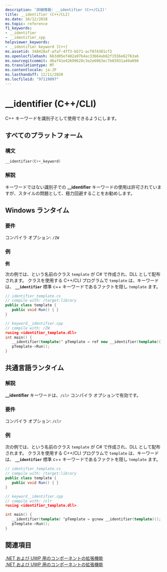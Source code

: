 ```yaml
---
description: '詳細情報: __identifier (C++/CLI)'
title: __identifier (C++/CLI)
ms.date: 10/12/2018
ms.topic: reference
f1_keywords:
- __identifier
- __identifier_cpp
helpviewer_keywords:
- __identifier keyword [C++]
ms.assetid: 348428af-afa7-4ff3-b571-acf874301cf2
ms.openlocfilehash: 663d05ef482a97b4ac33664ab62f1556e62763a6
ms.sourcegitcommit: d6af41e42699628c3e2e6063ec7b03931a49a098
ms.translationtype: MT
ms.contentlocale: ja-JP
ms.lasthandoff: 12/11/2020
ms.locfileid: "97119097"
---
```

# <a name="__identifier-ccli"></a>__identifier (C++/CLI)

C++ キーワードを識別子として使用できるようにします。

## <a name="all-platforms"></a>すべてのプラットフォーム

### <a name="syntax"></a>構文

```cpp
__identifier(C++_keyword)
```

### <a name="remarks"></a>解説

キーワードではない識別子での **__identifier** キーワードの使用は許可されていますが、スタイルの問題として、極力回避することをお勧めします。

## <a name="windows-runtime"></a>Windows ランタイム

### <a name="requirements"></a>要件

コンパイラ オプション: `/ZW`

### <a name="examples"></a>例

**例**

次の例では、という名前のクラス `template` が C# で作成され、DLL として配布されます。 クラスを使用する C++/CLI プログラムで `template` は、キーワードは、 **`__identifier`** 標準 c++ キーワードであるファクトを隠し `template` ます。

```csharp
// identifier_template.cs
// compile with: /target:library
public class template {
   public void Run() { }
}
```

```cpp
// keyword__identifier.cpp
// compile with: /ZW
#using <identifier_template.dll>
int main() {
   __identifier(template)^ pTemplate = ref new __identifier(template)();
   pTemplate->Run();
}
```

## <a name="common-language-runtime"></a>共通言語ランタイム

### <a name="remarks"></a>解説

**__identifier** キーワードは、`/clr` コンパイラ オプションで有効です。

### <a name="requirements"></a>要件

コンパイラ オプション: `/clr`

### <a name="examples"></a>例

次の例では、という名前のクラス `template` が C# で作成され、DLL として配布されます。 クラスを使用する C++/CLI プログラムで `template` は、キーワードは、 **`__identifier`** 標準 c++ キーワードであるファクトを隠し `template` ます。

```csharp
// identifier_template.cs
// compile with: /target:library
public class template {
   public void Run() { }
}
```

```cpp
// keyword__identifier.cpp
// compile with: /clr
#using <identifier_template.dll>

int main() {
   __identifier(template) ^pTemplate = gcnew __identifier(template)();
   pTemplate->Run();
}
```

## <a name="see-also"></a>関連項目

[.NET および UWP 用のコンポーネントの拡張機能](component-extensions-for-runtime-platforms.md)<br/>
[.NET および UWP 用のコンポーネントの拡張機能](component-extensions-for-runtime-platforms.md)
